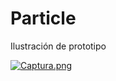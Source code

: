 # Particle
Ilustración de prototipo 

[![Captura.png](https://i.postimg.cc/qRcMmrGn/Captura.png)](https://postimg.cc/YG9H9JZq)
